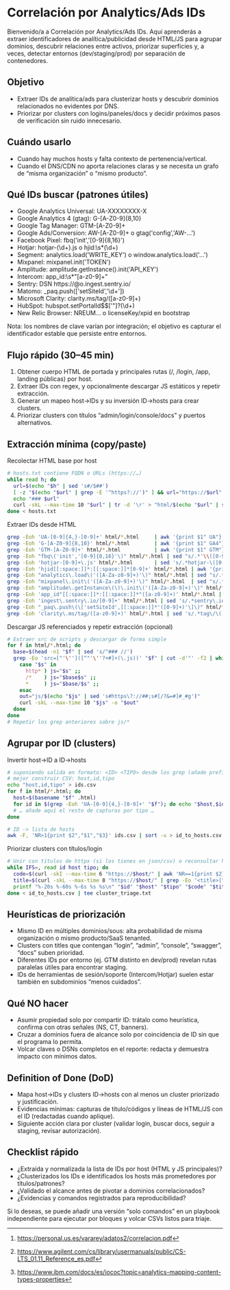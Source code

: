 # Correlación por Analytics/Ads IDs

Bienvenido/a a Correlación por Analytics/Ads IDs. Aquí aprenderás a extraer identificadores de analítica/publicidad desde HTML/JS para agrupar dominios, descubrir relaciones entre activos, priorizar superficies y, a veces, detectar entornos (dev/staging/prod) por separación de contenedores.

## Objetivo

- Extraer IDs de analítica/ads para clusterizar hosts y descubrir dominios relacionados no evidentes por DNS.
- Priorizar por clusters con logins/paneles/docs y decidir próximos pasos de verificación sin ruido innecesario.

## Cuándo usarlo

- Cuando hay muchos hosts y falta contexto de pertenencia/vertical.
- Cuando el DNS/CDN no aporta relaciones claras y se necesita un grafo de “misma organización” o “mismo producto”.

## Qué IDs buscar (patrones útiles)

- Google Analytics Universal: UA-XXXXXXXX-X
- Google Analytics 4 (gtag): G-[A-Z0-9]{8,10}
- Google Tag Manager: GTM-[A-Z0-9]+
- Google Ads/Conversion: AW-[A-Z0-9]+ o gtag('config','AW-…')
- Facebook Pixel: fbq('init','[0-9]{8,16}')
- Hotjar: hotjar-(\d+)\.js o hjid:\s*(\d+)
- Segment: analytics.load('WRITE_KEY') o window.analytics.load('…')
- Mixpanel: mixpanel.init('TOKEN')
- Amplitude: amplitude.getInstance().init('API_KEY')
- Intercom: app_id:\s*"[a-z0-9]+"
- Sentry: DSN https://<key>@o<num>.ingest.sentry.io/<project>
- Matomo: _paq.push(['setSiteId','\d+'])
- Microsoft Clarity: clarity.ms/tag/([a-z0-9]+)
- HubSpot: hubspot.setPortalId\$\$['"]?(\d+)
- New Relic Browser: NREUM… o licenseKey/xpid en bootstrap

Nota: los nombres de clave varían por integración; el objetivo es capturar el identificador estable que persiste entre entornos.

## Flujo rápido (30–45 min)

1) Obtener cuerpo HTML de portada y principales rutas (/, /login, /app, landing públicas) por host.
2) Extraer IDs con regex, y opcionalmente descargar JS estáticos y repetir extracción.
3) Generar un mapeo host→IDs y su inversión ID→hosts para crear clusters.
4) Priorizar clusters con títulos “admin/login/console/docs” y puertos alternativos.

## Extracción mínima (copy/paste)

Recolectar HTML base por host

```bash
# hosts.txt contiene FQDN o URLs (https://…)
while read h; do
  url=$(echo "$h" | sed 's#/$##')
  [ -z "$(echo "$url" | grep -E '^https?://')" ] && url="https://$url"
  echo "### $url"
  curl -skL --max-time 10 "$url" | tr -d '\r' > "html/$(echo "$url" | sed 's#https\?://##;s#/##g').html"
done < hosts.txt
```

Extraer IDs desde HTML

```bash
grep -Eoh 'UA-[0-9]{4,}-[0-9]+' html/*.html     | awk '{print $1" UA"}'
grep -Eoh 'G-[A-Z0-9]{8,10}' html/*.html        | awk '{print $1" GA4"}'
grep -Eoh 'GTM-[A-Z0-9]+' html/*.html           | awk '{print $1" GTM"}'
grep -Eoh "fbq\('init','[0-9]{8,16}'\)" html/*.html | sed "s/.*'\\([0-9]\\{8,16\\}\\)'.*/\\1 FBPIX/"
grep -Eoh 'hotjar-[0-9]+\.js' html/*.html       | sed 's/.*hotjar-\([0-9]\+\).*/\1 HOTJAR/'
grep -Eoh 'hjid[[:space:]]*:[[:space:]]*[0-9]+' html/*.html | awk '{print $NF" HOTJAR"}'
grep -Eoh "analytics\.load\('([A-Za-z0-9]+)'\)" html/*.html | sed "s/.*'\\([A-Za-z0-9]\\+\\)'.*/\\1 SEGMENT/"
grep -Eoh "mixpanel\.init\('([A-Za-z0-9]+)'\)" html/*.html  | sed "s/.*'\\([A-Za-z0-9]\\+\\)'.*/\\1 MIXPANEL/"
grep -Eoh "amplitude\.getInstance\(\)\.init\('([A-Za-z0-9]+)'\)" html/*.html | sed "s/.*'\\([A-Za-z0-9]\\+\\)'.*/\\1 AMPLITUDE/"
grep -Eoh 'app_id"[[:space:]]*:[[:space:]]*"([a-z0-9]+)' html/*.html | sed 's/.*"\([a-z0-9]\+\).*/\1 INTERCOM/'
grep -Eoh 'ingest\.sentry\.io/[0-9]+' html/*.html | sed 's/.*sentry\.io\/\([0-9]\+\).*/\1 SENTRY_PROJ/'
grep -Eoh "_paq\.push\(\['setSiteId',[[:space:]]*'([0-9]+)'\]\)" html/*.html | sed "s/.*'\([0-9]\+\)'.*/\1 MATOMO/"
grep -Eoh 'clarity\.ms/tag/([a-z0-9]+)' html/*.html | sed 's/.*tag\/\([a-z0-9]\+\).*/\1 CLARITY/'
```

Descargar JS referenciados y repetir extracción (opcional)

```bash
# Extraer src de scripts y descargar de forma simple
for f in html/*.html; do
  base=$(head -n1 "$f" | sed 's/^### //')
  grep -Eo 'src=["'\'']([^"'\''?+#]+(\.js))' "$f" | cut -d'"' -f2 | while read s; do
    case "$s" in
      http* ) js="$s" ;;
      /*    ) js="$base$s" ;;
      *     ) js="$base/$s" ;;
    esac
    out="js/$(echo "$js" | sed 's#https\?://##;s#[/?&=#]#_#g')"
    curl -skL --max-time 10 "$js" -o "$out"
  done
done
# Repetir los grep anteriores sobre js/*
```

## Agrupar por ID (clusters)

Invertir host→ID a ID→hosts

```bash
# suponiendo salida en formato: <ID> <TIPO> desde los grep (añade prefijo archivo para saber host)
# mejor construir CSV: host,id,tipo
echo "host,id,tipo" > ids.csv
for f in html/*.html; do
  host=$(basename "$f" .html)
  for id in $(grep -Eoh 'UA-[0-9]{4,}-[0-9]+' "$f"); do echo "$host,$id,UA" >> ids.csv; done
  # … añade aquí el resto de capturas por tipo …
done

# ID -> lista de hosts
awk -F, 'NR>1{print $2","$1","$3}' ids.csv | sort -u > id_to_hosts.csv
```

Priorizar clusters con títulos/login

```bash
# Unir con títulos de httpx (si los tienes en json/csv) o reconsultar headers rápidos
while IFS=, read id host tipo; do
  code=$(curl -skI --max-time 6 "https://$host/" | awk 'NR==1{print $2}')
  title=$(curl -skL --max-time 8 "https://$host/" | grep -Eo '<title>[^<]+' | sed 's/<title>//' | head -n1)
  printf "%-20s %-60s %-6s %s %s\n" "$id" "$host" "$tipo" "$code" "$title"
done < id_to_hosts.csv | tee cluster_triage.txt
```

## Heurísticas de priorización

- Mismo ID en múltiples dominios/sous: alta probabilidad de misma organización o mismo producto/SaaS tenanted.
- Clusters con titles que contengan “login”, “admin”, “console”, “swagger”, “docs” suben prioridad.
- Diferentes IDs por entorno (ej. GTM distinto en dev/prod) revelan rutas paralelas útiles para encontrar staging.
- IDs de herramientas de sesión/soporte (Intercom/Hotjar) suelen estar también en subdominios “menos cuidados”.

## Qué NO hacer

- Asumir propiedad solo por compartir ID: trátalo como heurística, confirma con otras señales (NS, CT, banners).
- Cruzar a dominios fuera de alcance solo por coincidencia de ID sin que el programa lo permita.
- Volcar claves o DSNs completos en el reporte: redacta y demuestra impacto con mínimos datos.

## Definition of Done (DoD)

- Mapa host→IDs y clusters ID→hosts con al menos un cluster priorizado y justificación.
- Evidencias mínimas: capturas de título/códigos y líneas de HTML/JS con el ID (redactadas cuando aplique).
- Siguiente acción clara por cluster (validar login, buscar docs, seguir a staging, revisar autorización).

## Checklist rápido

- ¿Extraída y normalizada la lista de IDs por host (HTML y JS principales)?
- ¿Clusterizados los IDs e identificados los hosts más prometedores por títulos/patrones?
- ¿Validado el alcance antes de pivotar a dominios correlacionados?
- ¿Evidencias y comandos registrados para reproducibilidad?

Si lo deseas, se puede añadir una versión “solo comandos” en un playbook independiente para ejecutar por bloques y volcar CSVs listos para triaje.
<span style="display:none">[^3][^7][^9]</span>


[^1]: https://www.maximaformacion.es/blog-dat/que-es-la-correlacion-estadistica-y-como-interpretarla/
    
[^2]: https://datatab.es/tutorial/correlation
    
[^3]: https://personal.us.es/vararey/adatos2/correlacion.pdf
    
[^4]: https://revistes.ub.edu/index.php/REIRE/article/download/reire2018.11.221733/23728/51454
    
[^5]: https://hackernoon.com/lang/es/canaliza-a-tu-hacker-interno-entrando-en-un-sistema-sin-nada-mas-que-un-nombre
    
[^6]: https://gurudelainformatica.es/motor-de-codigo-abierto-de-enumeracion-de-superficie-de-ataque-para-uso-ofensivo-y-defensivo
    
[^7]: https://www.agilent.com/cs/library/usermanuals/public/CS-LTS_01.11_Reference_es.pdf
    
[^8]: https://learn.microsoft.com/es-es/azure/expressroute/get-correlation-id
    
[^9]: https://www.ibm.com/docs/es/iococ?topic=analytics-mapping-content-types-properties
    
[^10]: https://blog.estudiocontar.com/2023/12/22/coeficiente-de-correlacion-de-pearson/
